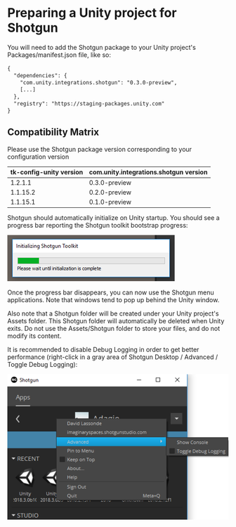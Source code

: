 # Preparing a Unity project for Shotgun

You will need to add the Shotgun package to your Unity project's Packages/manifest.json file, like so:
```
{
  "dependencies": {
    "com.unity.integrations.shotgun": "0.3.0-preview",
	[...]
  },
  "registry": "https://staging-packages.unity.com"
}
```

## Compatibility Matrix

Please use the Shotgun package version corresponding to your configuration version

| tk-config-unity version | com.unity.integrations.shotgun version |
| :---------------------- | :------------------------------------- |
| 1.2.1.1                 | 0.3.0-preview                          |
| 1.1.15.2                | 0.2.0-preview                          |
| 1.1.15.1                | 0.1.0-preview                          |
   
Shotgun should automatically initialize on Unity startup. You should see a 
progress bar reporting the Shotgun toolkit bootstrap progress:

![Toolkit Progress Bar](images/toolkit_progress_bar.png)

Once the progress bar disappears, you can now use the Shotgun menu applications. 
Note that windows tend to pop up behind the Unity window. 

Also note that a Shotgun folder will be created under your Unity project's 
Assets folder. This Shotgun folder will automatically be deleted when Unity 
exits. Do not use the Assets/Shotgun folder to store your files, and do not 
modify its content.

It is recommended to disable Debug Logging in order to get better performance 
(right-click in a 
gray area of Shotgun Desktop / Advanced / Toggle Debug Logging):

![Toggle Debug Logging](images/toggle_debug.png)
